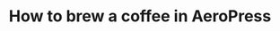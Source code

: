 ---
layout: default
title: How to brew a coffee in AeroPress
nav_order: 2
description: "How to brew coffee with AeroPress"
has_children: true
permalink: /
---